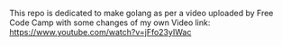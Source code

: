 This repo is dedicated to make golang as per a video uploaded by Free Code Camp with some changes of my own
Video link: https://www.youtube.com/watch?v=jFfo23yIWac